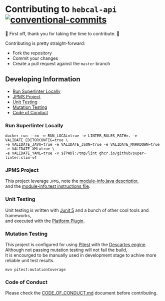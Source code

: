 # Contributing to `hebcal-api`</br>[![conventional-commits]][0]

:clap: First off, thank you for taking the time to contribute. :clap:

Contributing is pretty straight-forward:

- Fork the repository
- Commit your changes
- Create a pull request against the `master` branch

## Developing Information

- [Run Superlinter Locally](#run-superlinter-locally)
- [JPMS Project](#jpms-project)
- [Unit Testing](#unit-testing)
- [Mutation Testing](#mutation-testing)
- [Code of Conduct](#code-of-conduct)

### Run Superlinter Locally

```shell
docker run --rm -e RUN_LOCAL=true -e LINTER_RULES_PATH=. -e VALIDATE_EDITORCONFIG=true \
-e VALIDATE_JAVA=true -e VALIDATE_JSON=true -e VALIDATE_MARKDOWN=true -e VALIDATE_XML=true \
-e VALIDATE_YAML=true -v ${PWD}:/tmp/lint ghcr.io/github/super-linter:slim-v4
```

### JPMS Project

This project leverage `JPMS`, note the
[module-info.java descriptior](../src/main/java/module-info.java),</br>
and the [module-info.test instructions file](../src/test/java/module-info.test).

### Unit Testing

Unit testing is written with [Junit 5](https://junit.org/junit5/) and a bunch of other cool tools and
frameworks,</br>
and executed with the [Platform Plugin](https://github.com/sormuras/junit-platform-maven-plugin).

### Mutation Testing

This project is configured for using [Pitest](https://pitest.org/) with the
[Descartes engine](https://github.com/STAMP-project/pitest-descartes).</br>
Although not passing mutation testing will not fail the build,</br>
It is encourged to be manually used in development stage to achive more reliable unit test results.

```shell
mvn pitest:mutationCoverage
```

### Code of Conduct

Please check the [CODE_OF_CONDUCT.md](CODE_OF_CONDUCT.md) document before contributing.

<!-- Real Links -->
[0]: https://conventionalcommits.org
<!-- Badges Links -->
[conventional-commits]: https://img.shields.io/badge/Conventional%20Commits-1.0.0-yellow.svg

